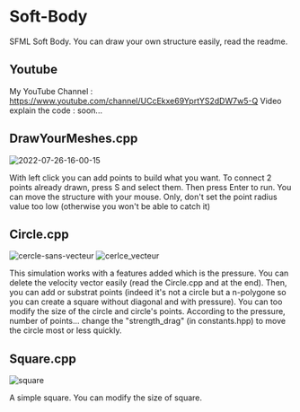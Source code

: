 # Soft-Body
SFML Soft Body. You can draw your own structure easily, read the readme.

## Youtube

My YouTube Channel : https://www.youtube.com/channel/UCcEkxe69YprtYS2dDW7w5-Q
Video explain the code : soon...

## DrawYourMeshes.cpp

![2022-07-26-16-00-15](https://user-images.githubusercontent.com/109032171/181027154-ad36509a-d883-46e2-8ce5-8b9b2702eba0.gif)

With left click you can add points to build what you want.
To connect 2 points already drawn, press S and select them.
Then press Enter to run. 
You can move the structure with your mouse. Only, don't set the point radius value too low (otherwise you won't be able to catch it)


## Circle.cpp

![cercle-sans-vecteur](https://user-images.githubusercontent.com/109032171/181027406-e4115a7c-f196-41af-8a5f-2fcd3d77c86b.gif)
![cerlce_vecteur](https://user-images.githubusercontent.com/109032171/181028712-c84e1ea5-84d7-4998-a5b8-5fb8d3e66d51.gif)

This simulation works with a features added which is the pressure.
You can delete the velocity vector easily (read the Circle.cpp and at the end).
Then, you can add or substrat points (indeed it's not a circle but a n-polygone so you can create a square without diagonal and with pressure).
You can too modify the size of the circle and circle's points.
According to the pressure, number of points... change the "strength_drag" (in constants.hpp) to move the circle most or less quickly.

## Square.cpp

![square](https://user-images.githubusercontent.com/109032171/181028666-eddb5553-d844-4543-8c07-17355ee1b775.gif)

A simple square.
You can modify the size of square.
